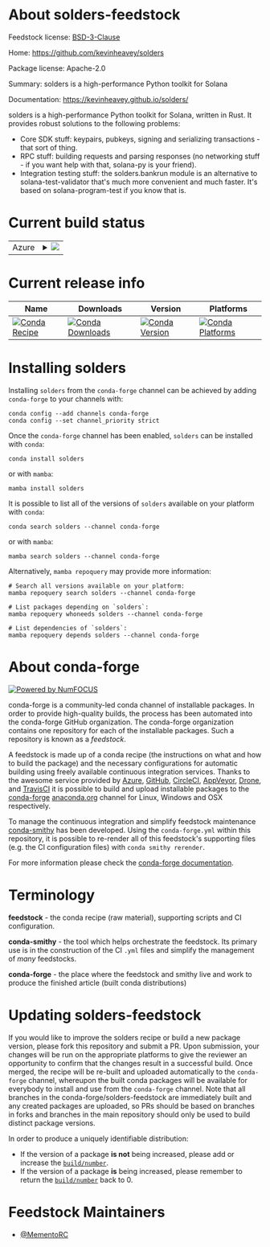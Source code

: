 About solders-feedstock
=======================

Feedstock license: [BSD-3-Clause](https://github.com/conda-forge/solders-feedstock/blob/main/LICENSE.txt)

Home: https://github.com/kevinheavey/solders

Package license: Apache-2.0

Summary: solders is a high-performance Python toolkit for Solana

Documentation: https://kevinheavey.github.io/solders/

solders is a high-performance Python toolkit for Solana, written in Rust. It provides robust
solutions to the following problems:
   - Core SDK stuff: keypairs, pubkeys, signing and serializing transactions - that sort of thing.
   - RPC stuff: building requests and parsing responses (no networking stuff - if you want help with that,
solana-py is your friend).
   - Integration testing stuff: the solders.bankrun module is an alternative to solana-test-validator
that's much more convenient and much faster. It's based on solana-program-test if you know that is.


Current build status
====================


<table>
    
  <tr>
    <td>Azure</td>
    <td>
      <details>
        <summary>
          <a href="https://dev.azure.com/conda-forge/feedstock-builds/_build/latest?definitionId=21766&branchName=main">
            <img src="https://dev.azure.com/conda-forge/feedstock-builds/_apis/build/status/solders-feedstock?branchName=main">
          </a>
        </summary>
        <table>
          <thead><tr><th>Variant</th><th>Status</th></tr></thead>
          <tbody><tr>
              <td>linux_64_python3.10.____cpython</td>
              <td>
                <a href="https://dev.azure.com/conda-forge/feedstock-builds/_build/latest?definitionId=21766&branchName=main">
                  <img src="https://dev.azure.com/conda-forge/feedstock-builds/_apis/build/status/solders-feedstock?branchName=main&jobName=linux&configuration=linux%20linux_64_python3.10.____cpython" alt="variant">
                </a>
              </td>
            </tr><tr>
              <td>linux_64_python3.11.____cpython</td>
              <td>
                <a href="https://dev.azure.com/conda-forge/feedstock-builds/_build/latest?definitionId=21766&branchName=main">
                  <img src="https://dev.azure.com/conda-forge/feedstock-builds/_apis/build/status/solders-feedstock?branchName=main&jobName=linux&configuration=linux%20linux_64_python3.11.____cpython" alt="variant">
                </a>
              </td>
            </tr><tr>
              <td>linux_64_python3.12.____cpython</td>
              <td>
                <a href="https://dev.azure.com/conda-forge/feedstock-builds/_build/latest?definitionId=21766&branchName=main">
                  <img src="https://dev.azure.com/conda-forge/feedstock-builds/_apis/build/status/solders-feedstock?branchName=main&jobName=linux&configuration=linux%20linux_64_python3.12.____cpython" alt="variant">
                </a>
              </td>
            </tr><tr>
              <td>linux_64_python3.13.____cp313</td>
              <td>
                <a href="https://dev.azure.com/conda-forge/feedstock-builds/_build/latest?definitionId=21766&branchName=main">
                  <img src="https://dev.azure.com/conda-forge/feedstock-builds/_apis/build/status/solders-feedstock?branchName=main&jobName=linux&configuration=linux%20linux_64_python3.13.____cp313" alt="variant">
                </a>
              </td>
            </tr><tr>
              <td>linux_64_python3.14.____cp314</td>
              <td>
                <a href="https://dev.azure.com/conda-forge/feedstock-builds/_build/latest?definitionId=21766&branchName=main">
                  <img src="https://dev.azure.com/conda-forge/feedstock-builds/_apis/build/status/solders-feedstock?branchName=main&jobName=linux&configuration=linux%20linux_64_python3.14.____cp314" alt="variant">
                </a>
              </td>
            </tr><tr>
              <td>osx_64_python3.10.____cpython</td>
              <td>
                <a href="https://dev.azure.com/conda-forge/feedstock-builds/_build/latest?definitionId=21766&branchName=main">
                  <img src="https://dev.azure.com/conda-forge/feedstock-builds/_apis/build/status/solders-feedstock?branchName=main&jobName=osx&configuration=osx%20osx_64_python3.10.____cpython" alt="variant">
                </a>
              </td>
            </tr><tr>
              <td>osx_64_python3.11.____cpython</td>
              <td>
                <a href="https://dev.azure.com/conda-forge/feedstock-builds/_build/latest?definitionId=21766&branchName=main">
                  <img src="https://dev.azure.com/conda-forge/feedstock-builds/_apis/build/status/solders-feedstock?branchName=main&jobName=osx&configuration=osx%20osx_64_python3.11.____cpython" alt="variant">
                </a>
              </td>
            </tr><tr>
              <td>osx_64_python3.12.____cpython</td>
              <td>
                <a href="https://dev.azure.com/conda-forge/feedstock-builds/_build/latest?definitionId=21766&branchName=main">
                  <img src="https://dev.azure.com/conda-forge/feedstock-builds/_apis/build/status/solders-feedstock?branchName=main&jobName=osx&configuration=osx%20osx_64_python3.12.____cpython" alt="variant">
                </a>
              </td>
            </tr><tr>
              <td>osx_64_python3.13.____cp313</td>
              <td>
                <a href="https://dev.azure.com/conda-forge/feedstock-builds/_build/latest?definitionId=21766&branchName=main">
                  <img src="https://dev.azure.com/conda-forge/feedstock-builds/_apis/build/status/solders-feedstock?branchName=main&jobName=osx&configuration=osx%20osx_64_python3.13.____cp313" alt="variant">
                </a>
              </td>
            </tr><tr>
              <td>osx_64_python3.14.____cp314</td>
              <td>
                <a href="https://dev.azure.com/conda-forge/feedstock-builds/_build/latest?definitionId=21766&branchName=main">
                  <img src="https://dev.azure.com/conda-forge/feedstock-builds/_apis/build/status/solders-feedstock?branchName=main&jobName=osx&configuration=osx%20osx_64_python3.14.____cp314" alt="variant">
                </a>
              </td>
            </tr><tr>
              <td>win_64_python3.10.____cpython</td>
              <td>
                <a href="https://dev.azure.com/conda-forge/feedstock-builds/_build/latest?definitionId=21766&branchName=main">
                  <img src="https://dev.azure.com/conda-forge/feedstock-builds/_apis/build/status/solders-feedstock?branchName=main&jobName=win&configuration=win%20win_64_python3.10.____cpython" alt="variant">
                </a>
              </td>
            </tr><tr>
              <td>win_64_python3.11.____cpython</td>
              <td>
                <a href="https://dev.azure.com/conda-forge/feedstock-builds/_build/latest?definitionId=21766&branchName=main">
                  <img src="https://dev.azure.com/conda-forge/feedstock-builds/_apis/build/status/solders-feedstock?branchName=main&jobName=win&configuration=win%20win_64_python3.11.____cpython" alt="variant">
                </a>
              </td>
            </tr><tr>
              <td>win_64_python3.12.____cpython</td>
              <td>
                <a href="https://dev.azure.com/conda-forge/feedstock-builds/_build/latest?definitionId=21766&branchName=main">
                  <img src="https://dev.azure.com/conda-forge/feedstock-builds/_apis/build/status/solders-feedstock?branchName=main&jobName=win&configuration=win%20win_64_python3.12.____cpython" alt="variant">
                </a>
              </td>
            </tr><tr>
              <td>win_64_python3.13.____cp313</td>
              <td>
                <a href="https://dev.azure.com/conda-forge/feedstock-builds/_build/latest?definitionId=21766&branchName=main">
                  <img src="https://dev.azure.com/conda-forge/feedstock-builds/_apis/build/status/solders-feedstock?branchName=main&jobName=win&configuration=win%20win_64_python3.13.____cp313" alt="variant">
                </a>
              </td>
            </tr><tr>
              <td>win_64_python3.14.____cp314</td>
              <td>
                <a href="https://dev.azure.com/conda-forge/feedstock-builds/_build/latest?definitionId=21766&branchName=main">
                  <img src="https://dev.azure.com/conda-forge/feedstock-builds/_apis/build/status/solders-feedstock?branchName=main&jobName=win&configuration=win%20win_64_python3.14.____cp314" alt="variant">
                </a>
              </td>
            </tr>
          </tbody>
        </table>
      </details>
    </td>
  </tr>
</table>

Current release info
====================

| Name | Downloads | Version | Platforms |
| --- | --- | --- | --- |
| [![Conda Recipe](https://img.shields.io/badge/recipe-solders-green.svg)](https://anaconda.org/conda-forge/solders) | [![Conda Downloads](https://img.shields.io/conda/dn/conda-forge/solders.svg)](https://anaconda.org/conda-forge/solders) | [![Conda Version](https://img.shields.io/conda/vn/conda-forge/solders.svg)](https://anaconda.org/conda-forge/solders) | [![Conda Platforms](https://img.shields.io/conda/pn/conda-forge/solders.svg)](https://anaconda.org/conda-forge/solders) |

Installing solders
==================

Installing `solders` from the `conda-forge` channel can be achieved by adding `conda-forge` to your channels with:

```
conda config --add channels conda-forge
conda config --set channel_priority strict
```

Once the `conda-forge` channel has been enabled, `solders` can be installed with `conda`:

```
conda install solders
```

or with `mamba`:

```
mamba install solders
```

It is possible to list all of the versions of `solders` available on your platform with `conda`:

```
conda search solders --channel conda-forge
```

or with `mamba`:

```
mamba search solders --channel conda-forge
```

Alternatively, `mamba repoquery` may provide more information:

```
# Search all versions available on your platform:
mamba repoquery search solders --channel conda-forge

# List packages depending on `solders`:
mamba repoquery whoneeds solders --channel conda-forge

# List dependencies of `solders`:
mamba repoquery depends solders --channel conda-forge
```


About conda-forge
=================

[![Powered by
NumFOCUS](https://img.shields.io/badge/powered%20by-NumFOCUS-orange.svg?style=flat&colorA=E1523D&colorB=007D8A)](https://numfocus.org)

conda-forge is a community-led conda channel of installable packages.
In order to provide high-quality builds, the process has been automated into the
conda-forge GitHub organization. The conda-forge organization contains one repository
for each of the installable packages. Such a repository is known as a *feedstock*.

A feedstock is made up of a conda recipe (the instructions on what and how to build
the package) and the necessary configurations for automatic building using freely
available continuous integration services. Thanks to the awesome service provided by
[Azure](https://azure.microsoft.com/en-us/services/devops/), [GitHub](https://github.com/),
[CircleCI](https://circleci.com/), [AppVeyor](https://www.appveyor.com/),
[Drone](https://cloud.drone.io/welcome), and [TravisCI](https://travis-ci.com/)
it is possible to build and upload installable packages to the
[conda-forge](https://anaconda.org/conda-forge) [anaconda.org](https://anaconda.org/)
channel for Linux, Windows and OSX respectively.

To manage the continuous integration and simplify feedstock maintenance
[conda-smithy](https://github.com/conda-forge/conda-smithy) has been developed.
Using the ``conda-forge.yml`` within this repository, it is possible to re-render all of
this feedstock's supporting files (e.g. the CI configuration files) with ``conda smithy rerender``.

For more information please check the [conda-forge documentation](https://conda-forge.org/docs/).

Terminology
===========

**feedstock** - the conda recipe (raw material), supporting scripts and CI configuration.

**conda-smithy** - the tool which helps orchestrate the feedstock.
                   Its primary use is in the construction of the CI ``.yml`` files
                   and simplify the management of *many* feedstocks.

**conda-forge** - the place where the feedstock and smithy live and work to
                  produce the finished article (built conda distributions)


Updating solders-feedstock
==========================

If you would like to improve the solders recipe or build a new
package version, please fork this repository and submit a PR. Upon submission,
your changes will be run on the appropriate platforms to give the reviewer an
opportunity to confirm that the changes result in a successful build. Once
merged, the recipe will be re-built and uploaded automatically to the
`conda-forge` channel, whereupon the built conda packages will be available for
everybody to install and use from the `conda-forge` channel.
Note that all branches in the conda-forge/solders-feedstock are
immediately built and any created packages are uploaded, so PRs should be based
on branches in forks and branches in the main repository should only be used to
build distinct package versions.

In order to produce a uniquely identifiable distribution:
 * If the version of a package **is not** being increased, please add or increase
   the [``build/number``](https://docs.conda.io/projects/conda-build/en/latest/resources/define-metadata.html#build-number-and-string).
 * If the version of a package **is** being increased, please remember to return
   the [``build/number``](https://docs.conda.io/projects/conda-build/en/latest/resources/define-metadata.html#build-number-and-string)
   back to 0.

Feedstock Maintainers
=====================

* [@MementoRC](https://github.com/MementoRC/)

